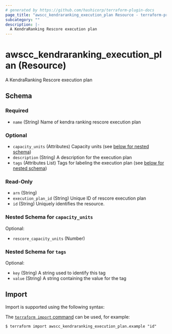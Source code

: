 ```yaml
---
# generated by https://github.com/hashicorp/terraform-plugin-docs
page_title: "awscc_kendraranking_execution_plan Resource - terraform-provider-awscc"
subcategory: ""
description: |-
  A KendraRanking Rescore execution plan
---
```


# awscc_kendraranking_execution_plan (Resource)

A KendraRanking Rescore execution plan



<!-- schema generated by tfplugindocs -->
## Schema

### Required

- `name` (String) Name of kendra ranking rescore execution plan

### Optional

- `capacity_units` (Attributes) Capacity units (see [below for nested schema](#nestedatt--capacity_units))
- `description` (String) A description for the execution plan
- `tags` (Attributes List) Tags for labeling the execution plan (see [below for nested schema](#nestedatt--tags))

### Read-Only

- `arn` (String)
- `execution_plan_id` (String) Unique ID of rescore execution plan
- `id` (String) Uniquely identifies the resource.

<a id="nestedatt--capacity_units"></a>
### Nested Schema for `capacity_units`

Optional:

- `rescore_capacity_units` (Number)


<a id="nestedatt--tags"></a>
### Nested Schema for `tags`

Optional:

- `key` (String) A string used to identify this tag
- `value` (String) A string containing the value for the tag

## Import

Import is supported using the following syntax:

The [`terraform import` command](https://developer.hashicorp.com/terraform/cli/commands/import) can be used, for example:

```shell
$ terraform import awscc_kendraranking_execution_plan.example "id"
```
